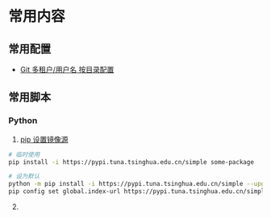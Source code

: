 
# 常用内容

## 常用配置
- [Git 多租户/用户名 按目录配置](gitconfig.md)

## 常用脚本

### Python

1. [pip 设置镜像源](https://mirrors.tuna.tsinghua.edu.cn/help/pypi/)
```sh
# 临时使用
pip install -i https://pypi.tuna.tsinghua.edu.cn/simple some-package

# 设为默认
python -m pip install -i https://pypi.tuna.tsinghua.edu.cn/simple --upgrade pip
pip config set global.index-url https://pypi.tuna.tsinghua.edu.cn/simple

```

2. 